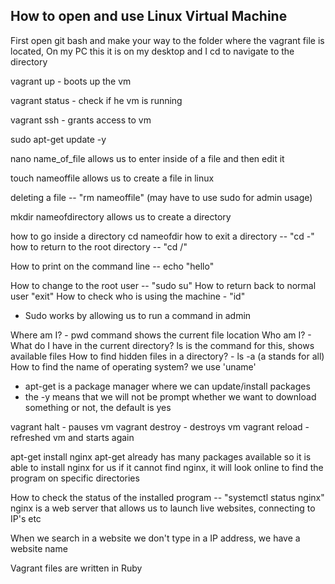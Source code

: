 
## How to open and use Linux Virtual Machine
First open git bash and make your way to the folder where the vagrant file is located,
On my PC this it is on my desktop and I cd to navigate to the directory


vagrant up - boots up the vm

vagrant status - check if he vm is running

vagrant ssh - grants access to vm

sudo apt-get update -y

nano name_of_file allows us to enter inside of a file and then edit it

touch nameoffile allows us to create a file in linux

deleting a file -- "rm nameoffile" (may have to use sudo for admin usage)

mkdir nameofdirectory allows us to create a directory

how to go inside a directory cd nameofdir
how to exit a directory -- "cd -"
how to return to the root directory -- "cd /"

How to print on the command line -- echo "hello"

How to change to the root user -- "sudo su"
How to return back to normal user "exit"
How to check who is using the machine - "id"
 
- Sudo works by allowing us to run a command in admin

Where am I? - pwd command shows the current file location
Who am I? -
What do I have in the current directory? ls is the command for this, shows available files
How to find hidden files in a directory? - ls -a (a stands for all)
How to find the name of operating system? we use 'uname' 
- apt-get is a package manager where we can update/install packages
- the -y means that we will not be prompt whether we want to download something or not, the default is yes

vagrant halt - pauses vm
vagrant destroy - destroys vm
vagrant reload - refreshed vm and starts again

apt-get install nginx
apt-get already has many packages available so it is able to install nginx for us
if it cannot find nginx, it will look online to find the program on specific directories

How to check the status of the installed program -- "systemctl status nginx"
nginx is a web server that allows us to launch live websites, connecting to
IP's etc

When we search in a website we don't type in a IP address, we have a website name

Vagrant files are written in Ruby
